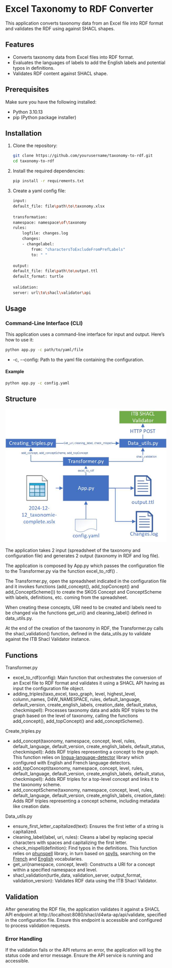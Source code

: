# Excel Taxonomy to RDF Converter  
  
This application converts taxonomy data from an Excel file into RDF format and validates the RDF using against SHACL shapes. 
  
## Features  
  
- Converts taxonomy data from Excel files into RDF format.
- Evaluates the languages of labels to add the English labels and potential typos in definitions. 
- Validates RDF content against SHACL shape.
  
## Prerequisites  
  
Make sure you have the following installed:  
  
- Python 3.10.13  
- pip (Python package installer)  
  
## Installation  
  
1. Clone the repository:  
  
    ```bash  
    git clone https://github.com/yourusername/taxonomy-to-rdf.git  
    cd taxonomy-to-rdf  
    ```  
  
2. Install the required dependencies:  
  
    ```bash  
    pip install -r requirements.txt  
    ```  

3. Create a yaml config file: 
    
    ```bash
    input:  
    default_file: file\path\to\taxonomy.xlsx  
    
    transformation:  
    namespace: namespace\of\taxonomy  
    rules:  
        logfile: changes.log  
        changes:  
        - changelabel:  
            from: "charactersToExcludeFromPrefLabels"  
            to: " "  
    
    output:  
    default_file: file\path\to\output.ttl 
    default_format: turtle  
    
    validation:  
    server: url\to\shacl\validator\api 
    ``` 
  
## Usage  
  
### Command-Line Interface (CLI)  
  
This application uses a command-line interface for input and output. Here’s how to use it:  
  
```bash  
python app.py -c path/to/yaml/file  
```
- -c, --config: Path to the yaml file containing the configuration.

#### Example
```bash 
python app.py -c config.yaml  
```

## Structure
![Structure](/doc/structure.jpg)

The application takes 2 input (spreadsheet of the taxonomy and configuration file) and generates 2 output (taxonomy in RDF and log file).

The application is composed by App.py which passes the configuration file to the Transformer.py via the function excel_to_rdf() .

The Transformer.py, open the spreadsheet indicated in the configuration file and it invokes functions (add_concept(), add_topConcept() and add_ConceptScheme()) to create the SKOS Concept and ConceptScheme with labels, definitions, etc. coming from the spreadsheet.

When creating these concepts, URI need to be created and labels need to be changed via the functions get_uri() and cleaning_label() defined in data_utils.py.

At the end of the creation of the taxonomy in RDF, the Transformer.py calls the shacl_validation() function, defined in the data_utils.py to validate against the ITB Shacl Validator instance.

## Functions
Transformer.py
- excel_to_rdf(config): Main function that orchestrates the conversion of an Excel file to RDF format and validates it using a SHACL API having as input the configuration file object.
- adding_triples(taxo_excel, taxo_graph, level, highest_level, column_names, D4W_NAMESPACE, rules, default_language, default_version, create_english_labels, creation_date, default_status, checkmispell): Processes taxonomy data and adds RDF triples to the graph based on the level of taxonomy, calling the functions add_concept(), add_topConcept() and add_conceptScheme().

Create_triples.py
- add_concept(taxonomy, namespace, concept, level, rules, default_language, default_version, create_english_labels, default_status, checkmispell): Adds RDF triples representing a concept to the graph. This function relies on [lingua-language-detector](https://github.com/pemistahl/lingua-py) library which configured with English and French language detectors.
- add_topConcept(taxonomy, namespace, concept, level, rules, default_language, default_version, create_english_labels, default_status, checkmispell): Adds RDF triples for a top-level concept and links it to the taxonomy scheme.
- add_conceptScheme(taxonomy, namespace, concept, level, rules, default_language, default_version, create_english_labels, creation_date): Adds RDF triples representing a concept scheme, including metadata like creation date.

Data_utils.py
- ensure_first_letter_capitalized(text): Ensures the first letter of a string is capitalized.
- cleaning_label(label, uri, rules): Cleans a label by replacing special characters with spaces and capitalizing the first letter.
- check_mispell(definition): Find typos in the definitions. This function relies on [phunspell](https://github.com/dvwright/phunspell) library, in turn based on [spylls](https://github.com/zverok/spylls), searching on the [French](https://github.com/dvwright/phunspell/tree/main/phunspell/data/dictionary/fr_FR) and [English](https://github.com/dvwright/phunspell/tree/main/phunspell/data/dictionary/en) vocabularies.
- get_uri(namespace, concept, level): Constructs a URI for a concept within a specified namespace and level.
- shacl_validation(turtle_data, validation_server, output_format, validation_version): Validates RDF data using the ITB Shacl Validator.

## Validation
After generating the RDF file, the application validates it against a SHACL API endpoint at http://localhost:8080/shacl/d4wta-ap/api/validate, specified in the configuration file. Ensure this endpoint is accessible and configured to process validation requests.

### Error Handling
If the validation fails or the API returns an error, the application will log the status code and error message. Ensure the API service is running and accessible.
